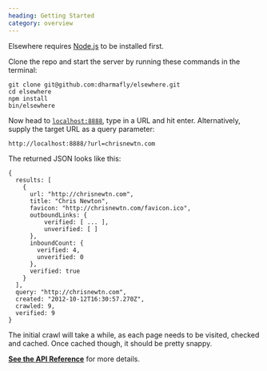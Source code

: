 ```yaml
--- 
heading: Getting Started
category: overview
---
```


Elsewhere requires [Node.js][node] to be installed first.

Clone the repo and start the server by running these commands in the terminal:

    git clone git@github.com:dharmafly/elsewhere.git
    cd elsewhere
    npm install
    bin/elsewhere

Now head to [`localhost:8888`][localhost], type in a URL and hit enter. Alternatively, supply the target URL as a query parameter:

    http://localhost:8888/?url=chrisnewtn.com

The returned JSON looks like this:

    {
      results: [
        {
          url: "http://chrisnewtn.com",
          title: "Chris Newton",
          favicon: "http://chrisnewtn.com/favicon.ico",
          outboundLinks: {
	          verified: [ ... ],
	          unverified: [ ]
          },
          inboundCount: {
            verified: 4,
            unverified: 0
          },
          verified: true
        }
      ],
      query: "http://chrisnewtn.com",
      created: "2012-10-12T16:30:57.270Z",
      crawled: 9,
      verified: 9
    }

The initial crawl will take a while, as each page needs to be visited, checked and cached. Once cached though, it should be pretty snappy.

**[See the API Reference][reference]** for more details.

[node]: http://nodejs.org
[localhost]: http://localhost:8888
[reference]: reference/